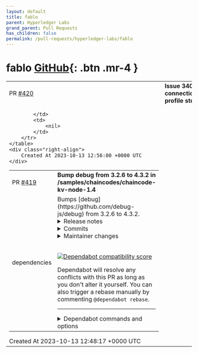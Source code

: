 ```yaml
---
layout: default
title: fablo
parent: Hyperledger Labs
grand_parent: Pull Requests
has_children: false
permalink: /pull-requests/hyperledger-labs/fablo
---
```


# fablo <span class="fs-3 right-align">[GitHub](https://github.com/hyperledger-labs/fablo){: .btn .mr-4 }</span>


<div>
    <table>
        <tr>
            <td>
                PR <a href="https://github.com/hyperledger-labs/fablo/pull/420" class=".btn">#420</a>
            </td>
            <td>
                <b>
                    Issue 340: connection-profile stuff
                </b>
            </td>
        </tr>
        <tr>
            <td>
                
            </td>
            <td>
                <nil>
            </td>
        </tr>
    </table>
    <div class="right-align">
        Created At 2023-10-13 12:56:00 +0000 UTC
    </div>
</div>

<div>
    <table>
        <tr>
            <td>
                PR <a href="https://github.com/hyperledger-labs/fablo/pull/419" class=".btn">#419</a>
            </td>
            <td>
                <b>
                    Bump debug from 3.2.6 to 4.3.2 in /samples/chaincodes/chaincode-kv-node-1.4
                </b>
            </td>
        </tr>
        <tr>
            <td>
                <span class="chip">dependencies</span>
            </td>
            <td>
                Bumps [debug](https://github.com/debug-js/debug) from 3.2.6 to 4.3.2.
<details>
<summary>Release notes</summary>
<p><em>Sourced from <a href="https://github.com/debug-js/debug/releases">debug's releases</a>.</em></p>
<blockquote>
<h2>4.3.2</h2>
<h1>Patch release 4.3.2</h1>
<ul>
<li>Caches enabled statuses on a per-logger basis to speed up <code>.enabled</code> checks (<a href="https://redirect.github.com/debug-js/debug/issues/799">#799</a>)</li>
</ul>
<p>Thank you <a href="https://github.com/omg"><code>@​omg</code></a>!</p>
<h2>4.3.1</h2>
<h1>Patch release 4.3.1</h1>
<ul>
<li>Fixes a ReDOS regression (<a href="https://redirect.github.com/debug-js/debug/issues/458">#458</a>) - see <a href="https://redirect.github.com/debug-js/debug/issues/797">#797</a> for details.</li>
</ul>
<h2>4.3.0</h2>
<h1>Minor release</h1>
<ul>
<li><strong>Deprecated <code>debugInstance.destroy()</code></strong>. Future major versions will not have this method; please remove it from your codebases as it currently does nothing.</li>
<li>Fixed quoted percent sign</li>
<li>Fixed memory leak within debug instances that are created dynamically</li>
</ul>
<h2>4.2.0</h2>
<h1>Minor Release</h1>
<ul>
<li>Replaced phantomJS with chrome backend for browser tests</li>
<li>Deprecated and later removed Changelog.md in lieu of releases page</li>
<li>Removed bower.json (<a href="https://redirect.github.com/debug-js/debug/issues/602">#602</a>)</li>
<li>Removed .eslintrc (since we've switched to XO)</li>
<li>Removed .coveralls.yml</li>
<li>Removed the build system that was in place for various alternate package managers</li>
<li>Removed the examples folder (<a href="https://redirect.github.com/debug-js/debug/issues/650">#650</a>)</li>
<li>Switched to <code>console.debug</code> <strong>in the browser only</strong> when it is available (<a href="https://redirect.github.com/debug-js/debug/issues/600">#600</a>)</li>
<li>Copied custom logger to namespace extension (<a href="https://redirect.github.com/debug-js/debug/issues/646">#646</a>)</li>
<li>Added issue and pull request templates</li>
<li>Added <code>&quot;engines&quot;</code> key to package.json</li>
<li>Added ability to control <code>selectColor</code> (<a href="https://redirect.github.com/debug-js/debug/issues/747">#747</a>)</li>
<li>Updated dependencies</li>
<li>Marked <code>supports-color</code> as an optional peer dependency</li>
</ul>
<h2>4.1.1</h2>
<p>This  backport fixes a bug in coveralls configuration as well as the <code>.extend()</code> function.</p>
<h1>Patches</h1>
<ul>
<li>test: only run coveralls on travis (<a href="https://redirect.github.com/debug-js/debug/issues/663">#663</a>, <a href="https://redirect.github.com/debug-js/debug/issues/664">#664</a>, d0e498f159bd425b3403db38c98fe26a345d4dcd)</li>
<li>copy custom logger to namespace extension (<a href="https://redirect.github.com/debug-js/debug/issues/646">#646</a>, 57ef085703a0158679cc4a56a4980653b828ce51)</li>
</ul>
<h2>4.1.0</h2>
<h1>Minor Changes</h1>
<ul>
<li>migrate Makefile to npm scripts (4236585a40787fe60ed625452163299600df2ce6)</li>
<li>feat: Return namespaces string when invoking disable() (7ef8b417a86941372074f749019b9f439a1f6ef6)</li>
</ul>
<!-- raw HTML omitted -->
</blockquote>
<p>... (truncated)</p>
</details>
<details>
<summary>Commits</summary>
<ul>
<li><a href="https://github.com/debug-js/debug/commit/e47f96de3de5921584364b4ac91e2769d22a3b1f"><code>e47f96d</code></a> 4.3.2</li>
<li><a href="https://github.com/debug-js/debug/commit/1e9d38c2e6e170abde6cfeaf7b2024d8b456f906"><code>1e9d38c</code></a> cache enabled status per-logger (<a href="https://redirect.github.com/debug-js/debug/issues/799">#799</a>)</li>
<li><a href="https://github.com/debug-js/debug/commit/0d3d66b0eb47c5d34e1a940e8a204446fdd832cd"><code>0d3d66b</code></a> 4.3.1</li>
<li><a href="https://github.com/debug-js/debug/commit/b6d12fdbc63b483e5c969da33ea6adc09946b5ac"><code>b6d12fd</code></a> fix regression</li>
<li><a href="https://github.com/debug-js/debug/commit/3f56313c1e4a0d59c1054fb9b10026b6903bfba7"><code>3f56313</code></a> 4.3.0</li>
<li><a href="https://github.com/debug-js/debug/commit/e2d3bc9e428bdd45adb8d6e7f8ab543bee54d9a6"><code>e2d3bc9</code></a> add deprecation notice for debug.destroy()</li>
<li><a href="https://github.com/debug-js/debug/commit/72e7f864bd75fc8353e4dd450de96d9104ba9f35"><code>72e7f86</code></a> fix memory leak within debug instance</li>
<li><a href="https://github.com/debug-js/debug/commit/27152cad248df54217a14c072e7be1cd16da5f6d"><code>27152ca</code></a> add test for enable/disable of existing instances</li>
<li><a href="https://github.com/debug-js/debug/commit/22e13fe07e21f32888201aa40833599fd10a4fbb"><code>22e13fe</code></a> fix quoted percent sign</li>
<li><a href="https://github.com/debug-js/debug/commit/80ef62a3af4df95250d77d64edfc3d0e1667e7e8"><code>80ef62a</code></a> 4.2.0</li>
<li>Additional commits viewable in <a href="https://github.com/debug-js/debug/compare/3.2.6...4.3.2">compare view</a></li>
</ul>
</details>
<details>
<summary>Maintainer changes</summary>
<p>This version was pushed to npm by <a href="https://www.npmjs.com/~qix">qix</a>, a new releaser for debug since your current version.</p>
</details>
<br />


[![Dependabot compatibility score](https://dependabot-badges.githubapp.com/badges/compatibility_score?dependency-name=debug&package-manager=npm_and_yarn&previous-version=3.2.6&new-version=4.3.2)](https://docs.github.com/en/github/managing-security-vulnerabilities/about-dependabot-security-updates#about-compatibility-scores)

Dependabot will resolve any conflicts with this PR as long as you don't alter it yourself. You can also trigger a rebase manually by commenting `@dependabot rebase`.

[//]: # (dependabot-automerge-start)
[//]: # (dependabot-automerge-end)

---

<details>
<summary>Dependabot commands and options</summary>
<br />

You can trigger Dependabot actions by commenting on this PR:
- `@dependabot rebase` will rebase this PR
- `@dependabot recreate` will recreate this PR, overwriting any edits that have been made to it
- `@dependabot merge` will merge this PR after your CI passes on it
- `@dependabot squash and merge` will squash and merge this PR after your CI passes on it
- `@dependabot cancel merge` will cancel a previously requested merge and block automerging
- `@dependabot reopen` will reopen this PR if it is closed
- `@dependabot close` will close this PR and stop Dependabot recreating it. You can achieve the same result by closing it manually
- `@dependabot show <dependency name> ignore conditions` will show all of the ignore conditions of the specified dependency
- `@dependabot ignore this major version` will close this PR and stop Dependabot creating any more for this major version (unless you reopen the PR or upgrade to it yourself)
- `@dependabot ignore this minor version` will close this PR and stop Dependabot creating any more for this minor version (unless you reopen the PR or upgrade to it yourself)
- `@dependabot ignore this dependency` will close this PR and stop Dependabot creating any more for this dependency (unless you reopen the PR or upgrade to it yourself)
You can disable automated security fix PRs for this repo from the [Security Alerts page](https://github.com/hyperledger-labs/fablo/network/alerts).

</details>
            </td>
        </tr>
    </table>
    <div class="right-align">
        Created At 2023-10-13 12:48:17 +0000 UTC
    </div>
</div>

